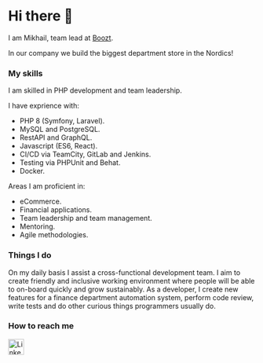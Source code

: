 # Hi there 👋

I am Mikhail, team lead at [Boozt](https://www.boozt.com).

In our company we build the biggest department store in the Nordics!

### My skills

I am skilled in PHP development and team leadership.

I have exprience with:
* PHP 8 (Symfony, Laravel).
* MySQL and PostgreSQL.
* RestAPI and GraphQL.
* Javascript (ES6, React).
* CI/CD via TeamCity, GitLab and Jenkins.
* Testing via PHPUnit and Behat.
* Docker.

Areas I am proficient in:
* eCommerce.
* Financial applications.
* Team leadership and team management.
* Mentoring.
* Agile methodologies.

### Things I do

On my daily basis I assist a cross-functional development team.
I aim to create friendly and inclusive working environment where people will be able to on-board quickly and grow sustainably. 
As a developer, I create new features for a finance department automation system, perform code review, write tests and do other curious things programmers usually do.

### How to reach me

<a href="https://www.linkedin.com/in/mikhail-shchekotov/">
  <img width="32px" height="32px" src="https://user-images.githubusercontent.com/1062217/156883182-04f70b8b-44b4-493b-8ba0-dae93b310a40.png" alt="LinkedIn" />
</a>
